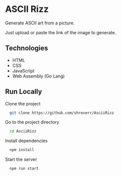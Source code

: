 # ASCII Rizz

Generate ASCII art from a picture.

Just upload or paste the link of the image to generate. 

## Technologies 
- HTML
- CSS
- JavaScript
- Web Assembly (Go Lang)

## Run Locally

Clone the project

```bash
  git clone https://github.com/shreverr/AsciiRizz
```

Go to the project directory

```bash
  cd AsciiRizz
```

Install dependencies

```bash
  npm install
```

Start the server

```bash
  npm run start
  